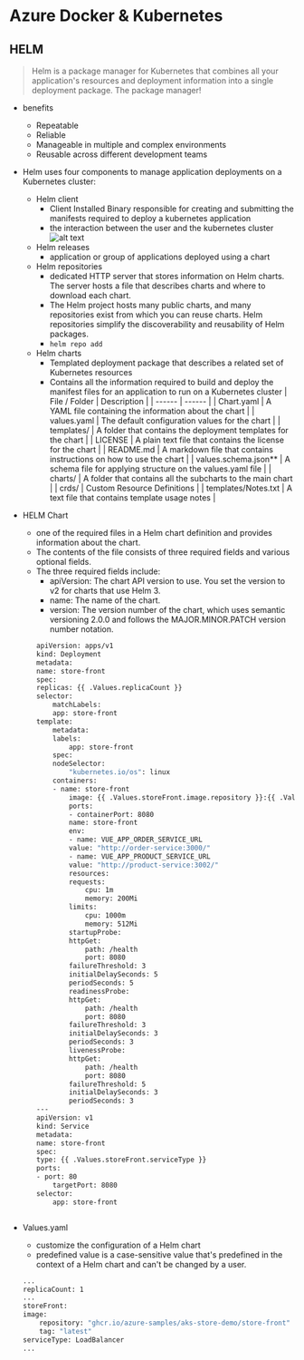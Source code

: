 # Azure Docker & Kubernetes

## HELM 
> Helm is a package manager for Kubernetes that combines all your application's resources and deployment information into a single deployment package. The package manager!
* benefits 
    * Repeatable
    * Reliable
    * Manageable in multiple and complex environments
    * Reusable across different development teams
   
* Helm uses four components to manage application deployments on a Kubernetes cluster:
    * Helm client
        * Client Installed Binary responsible for creating and submitting the manifests required to deploy a kubernetes application
        * the interaction between the user and the kubernetes cluster
        ![alt text](https://learn.microsoft.com/en-us/training/modules/aks-app-package-management-using-helm/media/2-helm-components.svg)
    * Helm releases
        * application or group of applications deployed using a chart
    * Helm repositories
        * dedicated HTTP server that stores information on Helm charts. The server hosts a file that describes charts and where to download each chart.
        * The Helm project hosts many public charts, and many repositories exist from which you can reuse charts. Helm repositories simplify the discoverability and reusability of Helm packages.
        * ```helm repo add ```
    * Helm charts
        * Templated deployment package that describes a related set of Kubernetes resources
        * Contains all the information required to build and deploy the manifest files for an application to run on a Kubernetes cluster
        | File / Folder	 | Description |
        | ------         | ------       |
        | Chart.yaml	 | A YAML file containing the information about the chart | 
        | values.yaml	 | 	The default configuration values for the chart | 
        | templates/	 | 	A folder that contains the deployment templates for the chart | 
        | LICENSE	     | 	A plain text file that contains the license for the chart | 
        | README.md	     | 	A markdown file that contains instructions on how to use the chart | 
        | values.schema.json**	 | 	A schema file for applying structure on the values.yaml file | 
        | charts/	     | 	A folder that contains all the subcharts to the main chart | 
        | crds/	         | 	Custom Resource Definitions | 
        | templates/Notes.txt	 | 	A text file that contains template usage notes | 

* HELM Chart
    * one of the required files in a Helm chart definition and provides information about the chart. 
    * The contents of the file consists of three required fields and various optional fields.
    * The three required fields include:
        * apiVersion: The chart API version to use. You set the version to v2 for charts that use Helm 3.
        * name: The name of the chart.
        * version: The version number of the chart, which uses semantic versioning 2.0.0 and follows the MAJOR.MINOR.PATCH version number notation.
        ```sh
        apiVersion: apps/v1
        kind: Deployment
        metadata:
        name: store-front
        spec:
        replicas: {{ .Values.replicaCount }}
        selector:
            matchLabels:
            app: store-front
        template:
            metadata:
            labels:
                app: store-front
            spec:
            nodeSelector:
                "kubernetes.io/os": linux
            containers:
            - name: store-front
                image: {{ .Values.storeFront.image.repository }}:{{ .Values.storeFront.image.tag }}
                ports:
                - containerPort: 8080
                name: store-front
                env: 
                - name: VUE_APP_ORDER_SERVICE_URL
                value: "http://order-service:3000/"
                - name: VUE_APP_PRODUCT_SERVICE_URL
                value: "http://product-service:3002/"
                resources:
                requests:
                    cpu: 1m
                    memory: 200Mi
                limits:
                    cpu: 1000m
                    memory: 512Mi
                startupProbe:
                httpGet:
                    path: /health
                    port: 8080
                failureThreshold: 3
                initialDelaySeconds: 5
                periodSeconds: 5
                readinessProbe:
                httpGet:
                    path: /health
                    port: 8080
                failureThreshold: 3
                initialDelaySeconds: 3
                periodSeconds: 3
                livenessProbe:
                httpGet:
                    path: /health
                    port: 8080
                failureThreshold: 5
                initialDelaySeconds: 3
                periodSeconds: 3
        ---
        apiVersion: v1
        kind: Service
        metadata:
        name: store-front
        spec:
        type: {{ .Values.storeFront.serviceType }}
        ports:
        - port: 80
            targetPort: 8080
        selector:
            app: store-front
    ```
* Values.yaml
    * customize the configuration of a Helm chart
    * predefined value is a case-sensitive value that's predefined in the context of a Helm chart and can't be changed by a user.
    ```sh
    ...
    replicaCount: 1
    ...
    storeFront:
    image:
        repository: "ghcr.io/azure-samples/aks-store-demo/store-front"
        tag: "latest"
    serviceType: LoadBalancer
    ...
    ```